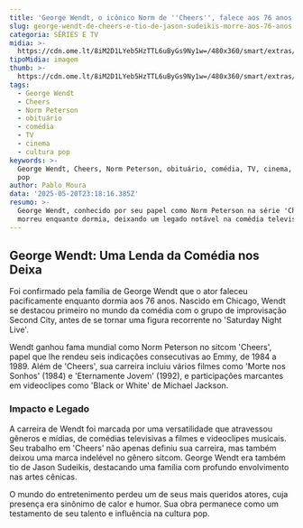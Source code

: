 ```yaml
---
title: 'George Wendt, o icônico Norm de ''Cheers'', falece aos 76 anos'
slug: george-wendt-de-cheers-e-tio-de-jason-sudeikis-morre-aos-76-anos
categoria: SÉRIES E TV
midia: >-
  https://cdn.ome.lt/8iM2D1LYeb5HzTTL6uByGs9Ny1w=/480x360/smart/extras/conteudos/Design_sem_nome5.png
tipoMidia: imagem
thumb: >-
  https://cdn.ome.lt/8iM2D1LYeb5HzTTL6uByGs9Ny1w=/480x360/smart/extras/conteudos/Design_sem_nome5.png
tags:
  - George Wendt
  - Cheers
  - Norm Peterson
  - obituário
  - comédia
  - TV
  - cinema
  - cultura pop
keywords: >-
  George Wendt, Cheers, Norm Peterson, obituário, comédia, TV, cinema, cultura
  pop
author: Pablo Moura
data: '2025-05-20T23:18:16.385Z'
resumo: >-
  George Wendt, conhecido por seu papel como Norm Peterson na série 'Cheers',
  morreu enquanto dormia, deixando um legado notável na comédia televisiva.
---
```


## George Wendt: Uma Lenda da Comédia nos Deixa

Foi confirmado pela família de George Wendt que o ator faleceu pacificamente enquanto dormia aos 76 anos. Nascido em Chicago, Wendt se destacou primeiro no mundo da comédia com o grupo de improvisação Second City, antes de se tornar uma figura recorrente no 'Saturday Night Live'.

Wendt ganhou fama mundial como Norm Peterson no sitcom 'Cheers', papel que lhe rendeu seis indicações consecutivas ao Emmy, de 1984 a 1989. Além de 'Cheers', sua carreira incluiu vários filmes como 'Morte nos Sonhos' (1984) e 'Eternamente Jovem' (1992), e participações marcantes em videoclipes como 'Black or White' de Michael Jackson.

### Impacto e Legado

A carreira de Wendt foi marcada por uma versatilidade que atravessou gêneros e mídias, de comédias televisivas a filmes e videoclipes musicais. Seu trabalho em 'Cheers' não apenas definiu sua carreira, mas também deixou uma marca indelével no gênero sitcom. George Wendt era também tio de Jason Sudeikis, destacando uma família com profundo envolvimento nas artes cênicas.

O mundo do entretenimento perdeu um de seus mais queridos atores, cuja presença era sinônimo de calor e humor. Sua obra permanece como um testamento de seu talento e influência na cultura pop.
